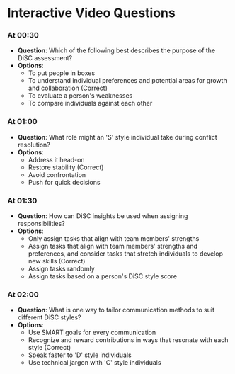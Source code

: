 # Interactive Video Questions

### At 00:30
- **Question**: Which of the following best describes the purpose of the DiSC assessment?
- **Options**:
  - To put people in boxes
  - To understand individual preferences and potential areas for growth and collaboration (Correct)
  - To evaluate a person's weaknesses
  - To compare individuals against each other

### At 01:00
- **Question**: What role might an 'S' style individual take during conflict resolution?
- **Options**:
  - Address it head-on
  - Restore stability (Correct)
  - Avoid confrontation
  - Push for quick decisions

### At 01:30
- **Question**: How can DiSC insights be used when assigning responsibilities?
- **Options**:
  - Only assign tasks that align with team members' strengths
  - Assign tasks that align with team members' strengths and preferences, and consider tasks that stretch individuals to develop new skills (Correct)
  - Assign tasks randomly
  - Assign tasks based on a person's DiSC style score

### At 02:00
- **Question**: What is one way to tailor communication methods to suit different DiSC styles?
- **Options**:
  - Use SMART goals for every communication
  - Recognize and reward contributions in ways that resonate with each style (Correct)
  - Speak faster to 'D' style individuals
  - Use technical jargon with 'C' style individuals

